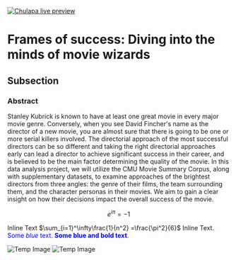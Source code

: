 <!-- Don't add layout -->

[![Chulapa live
preview](https://i.postimg.cc/8cHW6gW4/magie-noire-menace.jpg "live preview")](hello)


# **Frames of success: Diving into the minds of movie wizards**

## Subsection

### Abstract

Stanley Kubrick is known to have at least one great movie in every major movie genre. Conversely, when you see David Fincher's name as the director of a new movie, you are almost sure that there is going to be one or more serial killers involved. The directorial approach of the most successful directors can be so different and taking the right directorial approaches early can lead a director to achieve significant success in their career, and is believed to be the main factor determining the quality of the movie. In this data analysis project, we will utilize the CMU Movie Summary Corpus, along with supplementary datasets, to examine approaches of the brightest directors from three angles: the genre of their films, the team surrounding them, and the character personas in their movies. We aim to gain a clear insight on how their decisions impact the overall success of the movie.

$$
e^{i \pi} = -1$$

Inline Text $\sum_{i=1}^\infty\frac{1}{n^2} =\frac{\pi^2}{6}$ Inline Text. <span style="color:blue">Some *blue* text</span>. <span style="color: blue; font-weight: bold;">Some blue and bold text</span>.

![Temp Image](https://i.postimg.cc/L8ZnDTVR/image-2023-12-11-214623541.png)
![Temp Image](https://i.postimg.cc/8cHW6gW4/magie-noire-menace.jpg)
